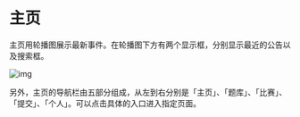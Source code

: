 # 主页

主页用轮播图展示最新事件。在轮播图下方有两个显示框，分别显示最近的公告以及搜索框。

![img](/img/client-manual/160467098269.jpg)

另外，主页的导航栏由五部分组成，从左到右分别是「主页」、「题库」、「比赛」、「提交」、「个人」。可以点击具体的入口进入指定页面。